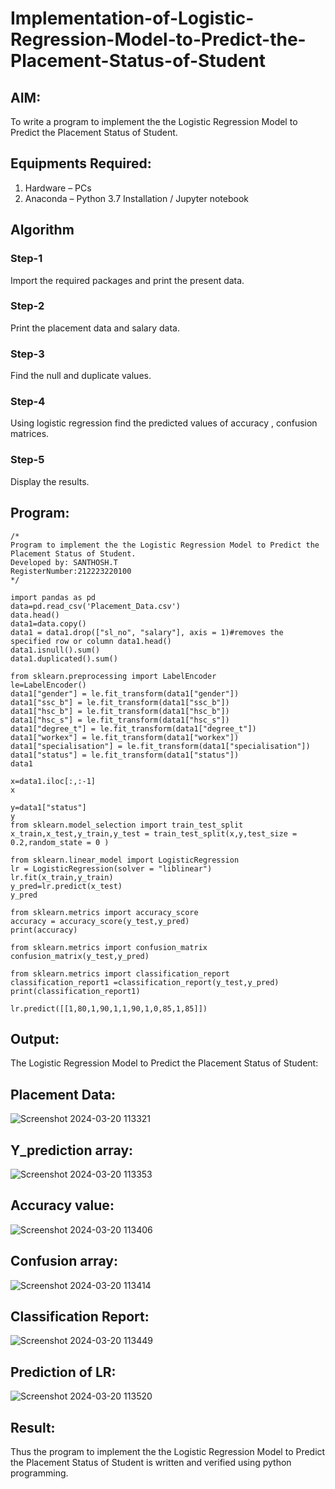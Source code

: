 # Implementation-of-Logistic-Regression-Model-to-Predict-the-Placement-Status-of-Student

## AIM:
To write a program to implement the the Logistic Regression Model to Predict the Placement Status of Student.

## Equipments Required:
1. Hardware – PCs
2. Anaconda – Python 3.7 Installation / Jupyter notebook

## Algorithm

### Step-1 
Import the required packages and print the present data.
### Step-2
Print the placement data and salary data.
### Step-3
Find the null and duplicate values.
### Step-4
Using logistic regression find the predicted values of accuracy , confusion matrices.
### Step-5
Display the results.

## Program:
```
/*
Program to implement the the Logistic Regression Model to Predict the Placement Status of Student.
Developed by: SANTHOSH.T
RegisterNumber:212223220100  
*/

import pandas as pd
data=pd.read_csv('Placement_Data.csv')
data.head()
data1=data.copy()
data1 = data1.drop(["sl_no", "salary"], axis = 1)#removes the specified row or column data1.head()
data1.isnull().sum()
data1.duplicated().sum()

from sklearn.preprocessing import LabelEncoder
le=LabelEncoder()
data1["gender"] = le.fit_transform(data1["gender"])
data1["ssc_b"] = le.fit_transform(data1["ssc_b"])
data1["hsc_b"] = le.fit_transform(data1["hsc_b"])
data1["hsc_s"] = le.fit_transform(data1["hsc_s"])
data1["degree_t"] = le.fit_transform(data1["degree_t"])
data1["workex"] = le.fit_transform(data1["workex"])
data1["specialisation"] = le.fit_transform(data1["specialisation"])
data1["status"] = le.fit_transform(data1["status"])
data1

x=data1.iloc[:,:-1]
x

y=data1["status"]
y
from sklearn.model_selection import train_test_split
x_train,x_test,y_train,y_test = train_test_split(x,y,test_size = 0.2,random_state = 0 )

from sklearn.linear_model import LogisticRegression
lr = LogisticRegression(solver = "liblinear")
lr.fit(x_train,y_train)
y_pred=lr.predict(x_test)
y_pred

from sklearn.metrics import accuracy_score
accuracy = accuracy_score(y_test,y_pred)
print(accuracy)

from sklearn.metrics import confusion_matrix
confusion_matrix(y_test,y_pred)

from sklearn.metrics import classification_report
classification_report1 =classification_report(y_test,y_pred)
print(classification_report1)

lr.predict([[1,80,1,90,1,1,90,1,0,85,1,85]])

```

## Output:
The Logistic Regression Model to Predict the Placement Status of Student:
## Placement Data:
![Screenshot 2024-03-20 113321](https://github.com/SanthoshThiru/Implementation-of-Logistic-Regression-Model-to-Predict-the-Placement-Status-of-Student/assets/148958618/92d9f627-c903-4329-a6fe-c3fd4653fede)
## Y_prediction array:
![Screenshot 2024-03-20 113353](https://github.com/SanthoshThiru/Implementation-of-Logistic-Regression-Model-to-Predict-the-Placement-Status-of-Student/assets/148958618/674b9a2e-b2c9-44b2-b970-0ebddc1f81fc)
## Accuracy value:
![Screenshot 2024-03-20 113406](https://github.com/SanthoshThiru/Implementation-of-Logistic-Regression-Model-to-Predict-the-Placement-Status-of-Student/assets/148958618/56f17194-7cca-46b2-ab56-0323251b1d5a)
## Confusion array:
![Screenshot 2024-03-20 113414](https://github.com/SanthoshThiru/Implementation-of-Logistic-Regression-Model-to-Predict-the-Placement-Status-of-Student/assets/148958618/f80d7eab-00e4-45af-8ccf-678454f198d0)

## Classification Report:
![Screenshot 2024-03-20 113449](https://github.com/SanthoshThiru/Implementation-of-Logistic-Regression-Model-to-Predict-the-Placement-Status-of-Student/assets/148958618/616d9723-e7be-411b-91cf-488b414f0a88)
## Prediction of LR:
![Screenshot 2024-03-20 113520](https://github.com/SanthoshThiru/Implementation-of-Logistic-Regression-Model-to-Predict-the-Placement-Status-of-Student/assets/148958618/6cf6849b-0d45-4d56-b589-1ec3842c4189)



## Result:
Thus the program to implement the the Logistic Regression Model to Predict the Placement Status of Student is written and verified using python programming.
